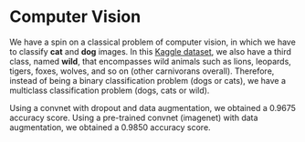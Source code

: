 # Computer Vision

We have a spin on a classical problem of computer vision, in which we have to classify **cat** and **dog** images. In this [Kaggle dataset](https://www.kaggle.com/andrewmvd/animal-faces), we also have a third class, named **wild**, that encompasses wild animals such as lions, leopards, tigers, foxes, wolves, and so on (other carnivorans overall). Therefore, instead of being a binary classification problem (dogs or cats), we have a multiclass classification problem (dogs, cats or wild).

Using a convnet with dropout and data augmentation, we obtained a 0.9675 accuracy score.
Using a pre-trained convnet (imagenet) with data augmentation, we obtained a 0.9850 accuracy score.

